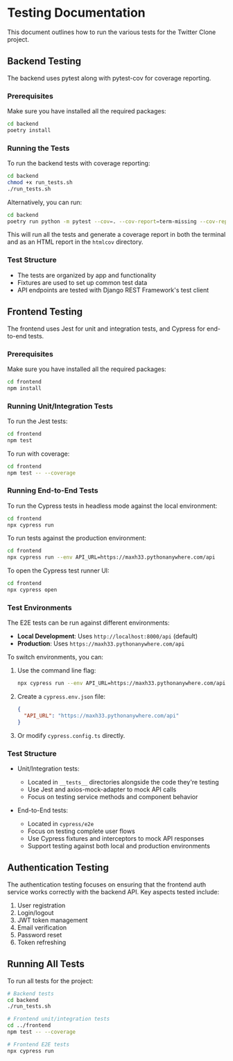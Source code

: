# Testing Documentation

This document outlines how to run the various tests for the Twitter Clone project.

## Backend Testing

The backend uses pytest along with pytest-cov for coverage reporting.

### Prerequisites

Make sure you have installed all the required packages:

```bash
cd backend
poetry install
```

### Running the Tests

To run the backend tests with coverage reporting:

```bash
cd backend
chmod +x run_tests.sh
./run_tests.sh
```

Alternatively, you can run:

```bash
cd backend
poetry run python -m pytest --cov=. --cov-report=term-missing --cov-report=html
```

This will run all the tests and generate a coverage report in both the terminal and as an HTML report in the `htmlcov` directory.

### Test Structure

- The tests are organized by app and functionality
- Fixtures are used to set up common test data
- API endpoints are tested with Django REST Framework's test client

## Frontend Testing

The frontend uses Jest for unit and integration tests, and Cypress for end-to-end tests.

### Prerequisites

Make sure you have installed all the required packages:

```bash
cd frontend
npm install
```

### Running Unit/Integration Tests

To run the Jest tests:

```bash
cd frontend
npm test
```

To run with coverage:

```bash
cd frontend
npm test -- --coverage
```

### Running End-to-End Tests

To run the Cypress tests in headless mode against the local environment:

```bash
cd frontend
npx cypress run
```

To run tests against the production environment:

```bash
cd frontend
npx cypress run --env API_URL=https://maxh33.pythonanywhere.com/api
```

To open the Cypress test runner UI:

```bash
cd frontend
npx cypress open
```

### Test Environments

The E2E tests can be run against different environments:

- **Local Development**: Uses `http://localhost:8000/api` (default)
- **Production**: Uses `https://maxh33.pythonanywhere.com/api`

To switch environments, you can:

1. Use the command line flag:
   ```bash
   npx cypress run --env API_URL=https://maxh33.pythonanywhere.com/api
   ```

2. Create a `cypress.env.json` file:
   ```json
   {
     "API_URL": "https://maxh33.pythonanywhere.com/api"
   }
   ```

3. Or modify `cypress.config.ts` directly.

### Test Structure

- Unit/Integration tests:
  - Located in `__tests__` directories alongside the code they're testing
  - Use Jest and axios-mock-adapter to mock API calls
  - Focus on testing service methods and component behavior

- End-to-End tests:
  - Located in `cypress/e2e`
  - Focus on testing complete user flows
  - Use Cypress fixtures and interceptors to mock API responses
  - Support testing against both local and production environments

## Authentication Testing

The authentication testing focuses on ensuring that the frontend auth service works correctly with the backend API. Key aspects tested include:

1. User registration
2. Login/logout
3. JWT token management
4. Email verification
5. Password reset
6. Token refreshing

## Running All Tests

To run all tests for the project:

```bash
# Backend tests
cd backend
./run_tests.sh

# Frontend unit/integration tests
cd ../frontend
npm test -- --coverage

# Frontend E2E tests
npx cypress run
``` 